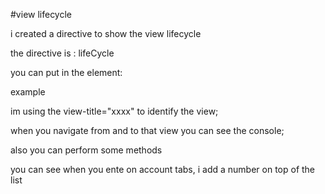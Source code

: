 #view lifecycle

i created a directive to show the view lifecycle

the directive is : lifeCycle

you can put in the <ion-view> element:

example 
<ion-view life-cycle view-title="Account" >

im using the view-title="xxxx" to identify the view;

when you navigate from and to that view you can see the console;

also you can perform some methods 

you can see when you ente on account tabs, i add a number on top of the list 